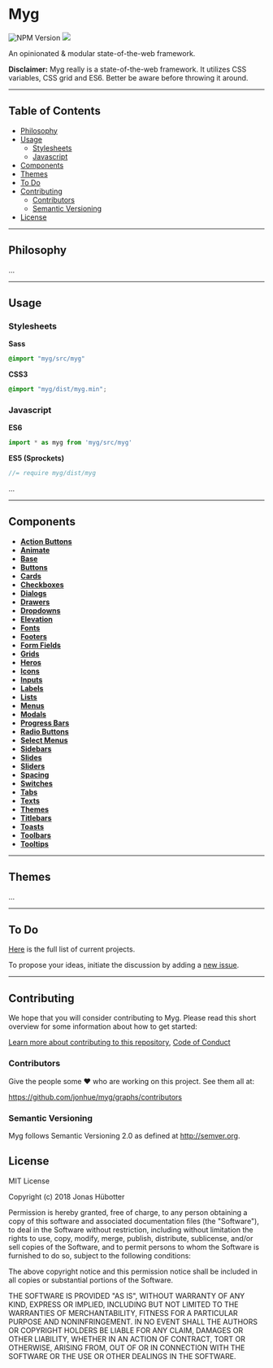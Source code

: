 # Myg

![NPM Version](https://img.shields.io/npm/v/myg.svg)
<img src="https://travis-ci.org/jonhue/myg.svg?branch=master" />

An opinionated & modular state-of-the-web framework.

**Disclaimer:** Myg really is a state-of-the-web framework. It utilizes CSS variables, CSS grid and ES6. Better be aware before throwing it around.

---

## Table of Contents

* [Philosophy](#philosophy)
* [Usage](#usage)
    * [Stylesheets](#stylesheets)
    * [Javascript](#javascript)
* [Components](#components)
* [Themes](#themes)
* [To Do](#to-do)
* [Contributing](#contributing)
    * [Contributors](#contributors)
    * [Semantic Versioning](#semantic-versioning)
* [License](#license)

---

## Philosophy

...

---

## Usage

### Stylesheets

**Sass**

```sass
@import "myg/src/myg"
```

**CSS3**

```css
@import "myg/dist/myg.min";
```

### Javascript

**ES6**

```js
import * as myg from 'myg/src/myg'
```

**ES5 (Sprockets)**

```js
//= require myg/dist/myg
```

...

---

## Components

* **[Action Buttons](packages/action-button)**
* **[Animate](packages/animate)**
* **[Base](packages/base)**
* **[Buttons](packages/button)**
* **[Cards](packages/card)**
* **[Checkboxes](packages/checkbox)**
* **[Dialogs](packages/dialog)**
* **[Drawers](packages/drawer)**
* **[Dropdowns](packages/dropdown)**
* **[Elevation](packages/elevation)**
* **[Fonts](packages/font)**
* **[Footers](packages/footer)**
* **[Form Fields](packages/form-field)**
* **[Grids](packages/grid)**
* **[Heros](packages/hero)**
* **[Icons](packages/icon)**
* **[Inputs](packages/input)**
* **[Labels](packages/label)**
* **[Lists](packages/list)**
* **[Menus](packages/menu)**
* **[Modals](packages/modal)**
* **[Progress Bars](packages/progress)**
* **[Radio Buttons](packages/radio)**
* **[Select Menus](packages/select)**
* **[Sidebars](packages/sidebar)**
* **[Slides](packages/slide)**
* **[Sliders](packages/slider)**
* **[Spacing](packages/spacing)**
* **[Switches](packages/switch)**
* **[Tabs](packages/tabs)**
* **[Texts](packages/text)**
* **[Themes](packages/theme)**
* **[Titlebars](packages/titlebar)**
* **[Toasts](packages/toast)**
* **[Toolbars](packages/toolbar)**
* **[Tooltips](packages/tooltip)**

---

## Themes

...

---

## To Do

[Here](https://github.com/jonhue/myg/projects/1) is the full list of current projects.

To propose your ideas, initiate the discussion by adding a [new issue](https://github.com/jonhue/myg/issues/new).

---

## Contributing

We hope that you will consider contributing to Myg. Please read this short overview for some information about how to get started:

[Learn more about contributing to this repository](CONTRIBUTING.md), [Code of Conduct](CODE_OF_CONDUCT.md)

### Contributors

Give the people some :heart: who are working on this project. See them all at:

https://github.com/jonhue/myg/graphs/contributors

### Semantic Versioning

Myg follows Semantic Versioning 2.0 as defined at http://semver.org.

## License

MIT License

Copyright (c) 2018 Jonas Hübotter

Permission is hereby granted, free of charge, to any person obtaining a copy
of this software and associated documentation files (the "Software"), to deal
in the Software without restriction, including without limitation the rights
to use, copy, modify, merge, publish, distribute, sublicense, and/or sell
copies of the Software, and to permit persons to whom the Software is
furnished to do so, subject to the following conditions:

The above copyright notice and this permission notice shall be included in all
copies or substantial portions of the Software.

THE SOFTWARE IS PROVIDED "AS IS", WITHOUT WARRANTY OF ANY KIND, EXPRESS OR
IMPLIED, INCLUDING BUT NOT LIMITED TO THE WARRANTIES OF MERCHANTABILITY,
FITNESS FOR A PARTICULAR PURPOSE AND NONINFRINGEMENT. IN NO EVENT SHALL THE
AUTHORS OR COPYRIGHT HOLDERS BE LIABLE FOR ANY CLAIM, DAMAGES OR OTHER
LIABILITY, WHETHER IN AN ACTION OF CONTRACT, TORT OR OTHERWISE, ARISING FROM,
OUT OF OR IN CONNECTION WITH THE SOFTWARE OR THE USE OR OTHER DEALINGS IN THE
SOFTWARE.
